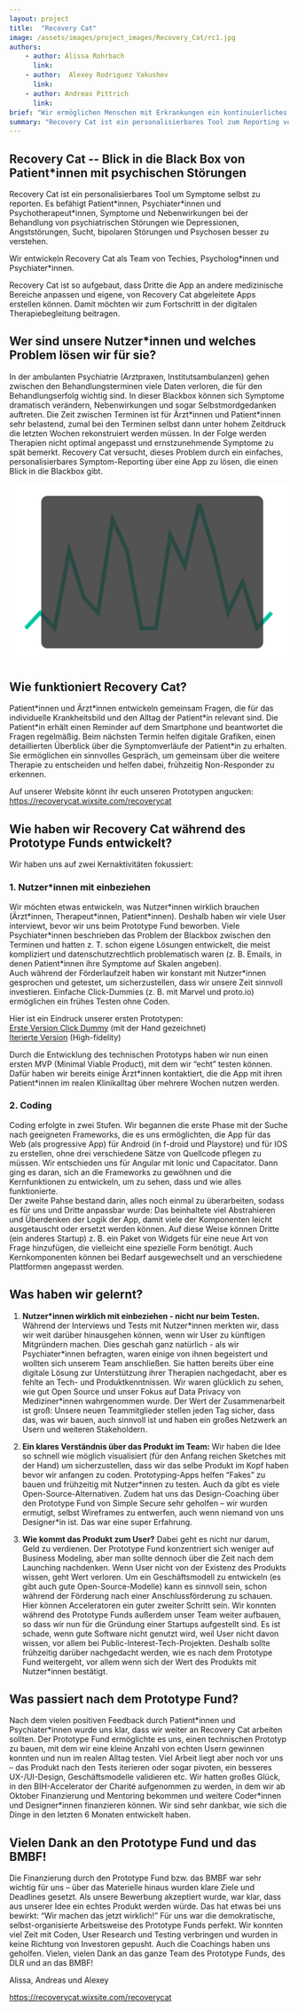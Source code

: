 ```yaml
---
layout: project
title:  "Recovery Cat"
image: /assets/images/project_images/Recovery_Cat/rc1.jpg
authors:
    - author: Alissa Rohrbach
      link:
    - author:  Alexey Rodriguez Yakushev
      link:
    - author: Andreas Pittrich
      link:
brief: "Wir ermöglichen Menschen mit Erkrankungen ein kontinuierliches und vertrauliches Reporting."
summary: "Recovery Cat ist ein personalisierbares Tool zum Reporting von Symptomen. Es befähigt Patient*innen und Psychotherapeut*innen, Symptome und Nebenwirkungen bei der Behandlung von psychiatrischen Störungen besser zu verstehen."
---
```


## Recovery Cat --  Blick in die Black Box von Patient\*innen mit psychischen Störungen

Recovery Cat ist ein personalisierbares Tool um Symptome selbst zu reporten. Es befähigt Patient\*innen, Psychiater\*innen und Psychotherapeut\*innen, Symptome und Nebenwirkungen bei der Behandlung von psychiatrischen Störungen wie Depressionen, Angststörungen, Sucht, bipolaren Störungen und Psychosen besser zu verstehen.

Wir entwickeln Recovery Cat als Team von Techies, Psycholog\*innen und Psychiater\*innen.

Recovery Cat ist so aufgebaut, dass Dritte die App an andere medizinische Bereiche anpassen und eigene, von Recovery Cat abgeleitete Apps erstellen können. Damit möchten wir zum Fortschritt in der digitalen Therapiebegleitung beitragen.

## Wer sind unsere Nutzer\*innen und welches Problem lösen wir für sie?

In der ambulanten Psychiatrie (Arztpraxen, Institutsambulanzen) gehen zwischen den Behandlungsterminen viele Daten verloren, die für den Behandlungserfolg wichtig sind. In dieser Blackbox können sich Symptome dramatisch verändern, Nebenwirkungen und sogar Selbstmordgedanken auftreten. Die Zeit zwischen Terminen ist für Ärzt\*innen und Patient\*innen sehr belastend, zumal bei den Terminen selbst dann unter hohem Zeitdruck die letzten Wochen rekonstruiert werden müssen. In der Folge werden Therapien nicht optimal angepasst und ernstzunehmende Symptome zu spät bemerkt. Recovery Cat versucht, dieses Problem durch ein einfaches, personalisierbares Symptom-Reporting über eine App zu lösen, die einen Blick in die Blackbox gibt.

![Logo](/assets/images/project_images/Recovery_Cat/rc2.jpg)

## Wie funktioniert Recovery Cat?

Patient\*innen und Ärzt\*innen entwickeln gemeinsam Fragen, die für das individuelle Krankheitsbild und den Alltag der Patient\*in relevant sind. Die Patient\*in erhält einen Reminder auf dem Smartphone und beantwortet die Fragen regelmäßig. Beim nächsten Termin helfen digitale Grafiken, einen detaillierten Überblick über die Symptomverläufe der Patient\*in zu erhalten. Sie ermöglichen ein sinnvolles Gespräch, um gemeinsam über die weitere Therapie zu entscheiden und helfen dabei, frühzeitig Non-Responder zu erkennen.

Auf unserer Website könnt ihr euch unseren Prototypen angucken:
https://recoverycat.wixsite.com/recoverycat

## Wie haben wir Recovery Cat während des Prototype Funds entwickelt?

Wir haben uns auf zwei Kernaktivitäten fokussiert: 

### 1. Nutzer\*innen mit einbeziehen

Wir möchten etwas entwickeln, was Nutzer\*innen wirklich brauchen (Ärzt\*innen, Therapeut\*innen, Patient\*innen). Deshalb haben wir viele User interviewt, bevor wir uns beim Prototype Fund beworben. Viele Psychiater\*innen beschrieben das Problem der Blackbox zwischen den Terminen und hatten z. T. schon eigene Lösungen entwickelt, die meist kompliziert und datenschutzrechtlich problematisch waren (z. B. Emails, in denen Patient\*innen ihre Symptome auf Skalen angeben).  
Auch während der Förderlaufzeit haben wir konstant mit Nutzer\*innen gesprochen und getestet, um sicherzustellen, dass wir unsere Zeit sinnvoll investieren. Einfache Click-Dummies (z. B. mit Marvel und proto.io) ermöglichen ein frühes Testen ohne Coden. 

Hier ist ein Eindruck unserer ersten Prototypen:  
[Erste Version Click Dummy](https://marvelapp.com/5566cgh/screen/67283232) (mit der Hand gezeichnet)  
[Iterierte Version](https://share.proto.io/3PY5NW/) (High-fidelity)

Durch die Entwicklung des technischen Prototyps haben wir nun einen ersten MVP (Minimal Viable Product), mit dem wir “echt” testen können. Dafür haben wir bereits einige Ärzt\*innen kontaktiert, die die App mit ihren Patient\*innen im realen Klinikalltag über mehrere Wochen nutzen werden. 

### 2. Coding

Coding erfolgte in zwei Stufen. Wir begannen die erste Phase mit der Suche nach geeigneten Frameworks, die es uns ermöglichten, die App für das Web (als progressive App) für Android (in f-droid und Playstore) und für IOS zu erstellen, ohne drei verschiedene Sätze von Quellcode pflegen zu müssen. Wir entschieden uns für Angular mit Ionic und 
Capacitator. Dann ging es daran, sich an die Frameworks zu gewöhnen und die Kernfunktionen zu entwickeln, um zu sehen, dass und wie alles funktionierte.  
Der zweite Pahse bestand darin, alles noch einmal zu überarbeiten, sodass es für uns und Dritte anpassbar wurde: Das beinhaltete viel Abstrahieren und Überdenken der Logik der App, damit viele der Komponenten leicht ausgetauscht oder ersetzt werden können. Auf diese Weise können Dritte (ein anderes Startup) z. B. ein Paket von Widgets für eine neue Art von Frage hinzufügen, die vielleicht eine spezielle Form benötigt. Auch Kernkomponenten können bei Bedarf ausgewechselt und an verschiedene Plattformen angepasst werden. 

## Was haben wir gelernt?

  1. __Nutzer\*innen wirklich mit einbeziehen - nicht nur beim Testen.__ Während der Interviews und Tests mit Nutzer\*innen merkten wir, dass wir weit darüber hinausgehen können, wenn wir User zu künftigen Mitgründern machen. Dies geschah ganz natürlich - als wir Psychiater\*innen befragten, waren einige von ihnen begeistert und wollten sich unserem Team anschließen. Sie hatten bereits über eine digitale Lösung zur Unterstützung ihrer Therapien nachgedacht, aber es fehlte an Tech- und Produktkenntnissen. Wir waren glücklich zu sehen, wie gut Open Source und unser Fokus auf Data Privacy von Mediziner\*innen wahrgenommen wurde. Der Wert der Zusammenarbeit ist groß: Unsere neuen Teammitglieder stellen jeden Tag sicher, dass das, was wir bauen, auch sinnvoll ist und haben ein großes Netzwerk an Usern und weiteren Stakeholdern. 

  2. __Ein klares Verständnis über das Produkt im Team:__ Wir haben die Idee so schnell wie möglich visualisiert (für den Anfang reichen Sketches mit der Hand) um sicherzustellen, dass wir das selbe Produkt im Kopf haben bevor wir anfangen zu coden. Prototyping-Apps helfen “Fakes” zu bauen und frühzeitig mit Nutzer\*innen zu testen. Auch da gibt es viele Open-Source-Alternativen. Zudem hat uns das Design-Coaching über den Prototype Fund von Simple Secure sehr geholfen – wir wurden ermutigt, selbst Wireframes zu entwerfen, auch wenn niemand von uns Designer\*in ist. Das war eine super Erfahrung. 

  3. __Wie kommt das Produkt zum User?__ Dabei geht es nicht nur darum, Geld zu verdienen. Der Prototype Fund konzentriert sich weniger auf Business Modeling, aber man sollte dennoch über die Zeit nach dem Launching nachdenken. Wenn User nicht von der Existenz des Produkts wissen, geht Wert verloren. Um ein Geschäftsmodell zu entwickeln (es gibt auch gute Open-Source-Modelle) kann es sinnvoll sein, schon während der Förderung nach einer Anschlussförderung zu schauen. Hier können Acceleratoren ein guter zweiter Schritt sein. Wir konnten während des Prototype Funds außerdem unser Team weiter aufbauen, so dass wir nun für die Gründung einer Startups aufgestellt sind. Es ist schade, wenn gute Software nicht genutzt wird, weil User nicht davon wissen, vor allem bei Public-Interest-Tech-Projekten. Deshalb sollte frühzeitig darüber nachgedacht werden, wie es nach dem Prototype Fund weitergeht, vor allem wenn sich der Wert des Produkts mit Nutzer\*innen bestätigt. 

## Was passiert nach dem Prototype Fund?

Nach dem vielen positiven Feedback durch Patient\*innen und Psychiater\*innen wurde uns klar, dass wir weiter an Recovery Cat arbeiten sollten. Der Prototype Fund ermöglichte es uns, einen technischen Prototyp zu bauen, mit dem wir eine kleine Anzahl von echten Usern gewinnen konnten und nun im realen Alltag testen. Viel Arbeit liegt aber noch vor uns – das Produkt nach den Tests iterieren oder sogar pivoten, ein besseres UX-/UI-Design, Geschäftsmodelle validieren etc. Wir hatten großes Glück, in den BIH-Accelerator der Charité aufgenommen zu werden, in dem wir ab Oktober Finanzierung und Mentoring bekommen und weitere Coder\*innen und Designer\*innen finanzieren können. Wir sind sehr dankbar, wie sich die Dinge in den letzten 6 Monaten entwickelt haben. 

## Vielen Dank an den Prototype Fund und das BMBF!

Die Finanzierung durch den Prototype Fund bzw. das BMBF war sehr wichtig für uns – über das Materielle hinaus wurden klare Ziele und Deadlines gesetzt. Als unsere Bewerbung akzeptiert wurde, war klar, dass aus unserer Idee ein echtes Produkt werden würde. Das hat etwas bei uns bewirkt: “Wir machen das jetzt wirklich!” Für uns war die demokratische, selbst-organisierte Arbeitsweise des Prototype Funds perfekt. Wir konnten viel Zeit mit Coden, User Research und Testing verbringen und wurden in keine Richtung von Investoren gepusht. Auch die Coachings haben uns geholfen. Vielen, vielen Dank an das ganze Team des Prototype Funds, des DLR und an das BMBF! 

Alissa, Andreas und Alexey

<https://recoverycat.wixsite.com/recoverycat>

